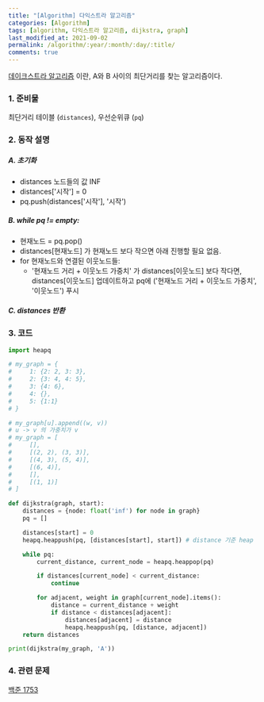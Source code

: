 ```yaml
---
title: "[Algorithm] 다익스트라 알고리즘"
categories: [Algorithm]
tags: [algorithm, 다익스트라 알고리즘, dijkstra, graph]
last_modified_at: 2021-09-02
permalink: /algorithm/:year/:month/:day/:title/
comments: true
---
```


[데이크스트라 알고리즘](https://ko.wikipedia.org/wiki/데이크스트라_알고리즘) 이란, A와 B 사이의 최단거리를 찾는 알고리즘이다.

### 1. 준비물

최단거리 테이블 (`distances`), 우선순위큐 (`pq`)

### 2. 동작 설명

##### A. 초기화

- distances 노드들의 값 INF
- distances['시작'] = 0
- pq.push(distances['시작'], '시작')

##### B. while pq != empty:

- 현재노드 = pq.pop()
- distances[현재노드] 가 현재노드 보다 작으면 아래 진행할 필요 없음.
- for 현재노드와 연결된 이웃노드들:
  - '현재노드 거리 + 이웃노드 가중치' 가 distances[이웃노드] 보다 작다면,
    distances[이웃노드] 업데이트하고 pq에 ('현재노드 거리 + 이웃노드 가중치', '이웃노드') 푸시

##### C. distances 반환

### 3. 코드

```python
import heapq

# my_graph = {
#     1: {2: 2, 3: 3},
#     2: {3: 4, 4: 5},
#     3: {4: 6},
#     4: {},
#     5: {1:1}
# }

# my_graph[u].append((w, v))
# u -> v 의 가중치가 v
# my_graph = [
#     [],
#     [(2, 2), (3, 3)],
#     [(4, 3), (5, 4)],
#     [(6, 4)],
#     [],
#     [(1, 1)]
# ]

def dijkstra(graph, start):
    distances = {node: float('inf') for node in graph}
    pq = []

    distances[start] = 0
    heapq.heappush(pq, [distances[start], start]) # distance 기준 heap

    while pq:
        current_distance, current_node = heapq.heappop(pq)

        if distances[current_node] < current_distance:
            continue

        for adjacent, weight in graph[current_node].items():
            distance = current_distance + weight
            if distance < distances[adjacent]:
                distances[adjacent] = distance
                heapq.heappush(pq, [distance, adjacent])
    return distances

print(dijkstra(my_graph, 'A'))
```

### 4. 관련 문제

[백준 1753](https://www.acmicpc.net/problem/1753)
